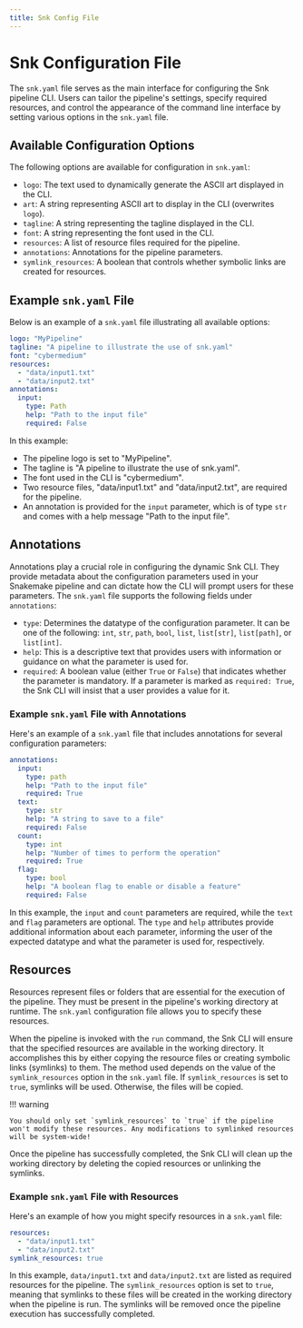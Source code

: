 ```yaml
---
title: Snk Config File
---
```


# Snk Configuration File

The `snk.yaml` file serves as the main interface for configuring the Snk pipeline CLI. Users can tailor the pipeline's settings, specify required resources, and control the appearance of the command line interface by setting various options in the `snk.yaml` file.

## Available Configuration Options

The following options are available for configuration in `snk.yaml`:

- `logo`: The text used to dynamically generate the ASCII art displayed in the CLI.
- `art`: A string representing ASCII art to display in the CLI (overwrites `logo`).
- `tagline`: A string representing the tagline displayed in the CLI.
- `font`: A string representing the font used in the CLI.
- `resources`: A list of resource files required for the pipeline.
- `annotations`: Annotations for the pipeline parameters.
- `symlink_resources`: A boolean that controls whether symbolic links are created for resources.

## Example `snk.yaml` File

Below is an example of a `snk.yaml` file illustrating all available options:

```yaml
logo: "MyPipeline"
tagline: "A pipeline to illustrate the use of snk.yaml"
font: "cybermedium"
resources:
  - "data/input1.txt"
  - "data/input2.txt"
annotations:
  input:
    type: Path
    help: "Path to the input file"
    required: False
```

In this example:

- The pipeline logo is set to "MyPipeline".
- The tagline is "A pipeline to illustrate the use of snk.yaml".
- The font used in the CLI is "cybermedium".
- Two resource files, "data/input1.txt" and "data/input2.txt", are required for the pipeline.
- An annotation is provided for the `input` parameter, which is of type `str` and comes with a help message "Path to the input file".

## Annotations

Annotations play a crucial role in configuring the dynamic Snk CLI. They provide metadata about the configuration parameters used in your Snakemake pipeline and can dictate how the CLI will prompt users for these parameters. The `snk.yaml` file supports the following fields under `annotations`:

- `type`: Determines the datatype of the configuration parameter. It can be one of the following: `int`, `str`, `path`, `bool`, `list`, `list[str]`, `list[path]`, or `list[int]`.
- `help`: This is a descriptive text that provides users with information or guidance on what the parameter is used for.
- `required`: A boolean value (either `True` or `False`) that indicates whether the parameter is mandatory. If a parameter is marked as `required: True`, the Snk CLI will insist that a user provides a value for it.

### Example `snk.yaml` File with Annotations

Here's an example of a `snk.yaml` file that includes annotations for several configuration parameters:

```yaml
annotations:
  input:
    type: path
    help: "Path to the input file"
    required: True
  text:
    type: str
    help: "A string to save to a file"
    required: False
  count:
    type: int
    help: "Number of times to perform the operation"
    required: True
  flag:
    type: bool
    help: "A boolean flag to enable or disable a feature"
    required: False
```

In this example, the `input` and `count` parameters are required, while the `text` and `flag` parameters are optional. The `type` and `help` attributes provide additional information about each parameter, informing the user of the expected datatype and what the parameter is used for, respectively.

## Resources

Resources represent files or folders that are essential for the execution of the pipeline. They must be present in the pipeline's working directory at runtime. The `snk.yaml` configuration file allows you to specify these resources.

When the pipeline is invoked with the `run` command, the Snk CLI will ensure that the specified resources are available in the working directory. It accomplishes this by either copying the resource files or creating symbolic links (symlinks) to them. The method used depends on the value of the `symlink_resources` option in the `snk.yaml` file. If `symlink_resources` is set to `true`, symlinks will be used. Otherwise, the files will be copied.

!!! warning

    You should only set `symlink_resources` to `true` if the pipeline won't modify these resources. Any modifications to symlinked resources will be system-wide!


Once the pipeline has successfully completed, the Snk CLI will clean up the working directory by deleting the copied resources or unlinking the symlinks.

### Example `snk.yaml` File with Resources

Here's an example of how you might specify resources in a `snk.yaml` file:

```yaml
resources:
  - "data/input1.txt"
  - "data/input2.txt"
symlink_resources: true
```

In this example, `data/input1.txt` and `data/input2.txt` are listed as required resources for the pipeline. The `symlink_resources` option is set to `true`, meaning that symlinks to these files will be created in the working directory when the pipeline is run. The symlinks will be removed once the pipeline execution has successfully completed.